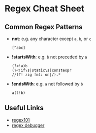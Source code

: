 # Regex Cheat Sheet

## Common Regex Patterns

* **not**: e.g. any character except  `a`, `b`, or `c`
  
  ````regex
  [^abc]
  ````

* **!startsWith**: e.g. `b` not preceded by `a`
  
  ````regex
  (?<!a)b
  (?<!if\s|static\s)constexpr
  //(?! zig fmt: on|/).*
  ````

* **!endsWith**: e.g. `a` not followed by `b`
  
  ````regex
  a(?!b)
  ````

## Useful  Links

* [regex101](https://regex101.com/)
* [regex debugger](https://www.debuggex.com/)
